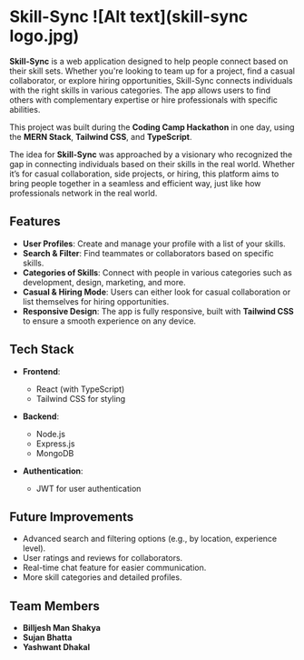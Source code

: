# Skill-Sync ![Alt text](skill-sync logo.jpg)

**Skill-Sync** is a web application designed to help people connect based on their skill sets. Whether you're looking to team up for a project, find a casual collaborator, or explore hiring opportunities, Skill-Sync connects individuals with the right skills in various categories. The app allows users to find others with complementary expertise or hire professionals with specific abilities.

This project was built during the **Coding Camp Hackathon** in one day, using the **MERN Stack**, **Tailwind CSS**, and **TypeScript**.

The idea for **Skill-Sync** was approached by a visionary who recognized the gap in connecting individuals based on their skills in the real world. Whether it’s for casual collaboration, side projects, or hiring, this platform aims to bring people together in a seamless and efficient way, just like how professionals network in the real world.

## Features

- **User Profiles**: Create and manage your profile with a list of your skills.
- **Search & Filter**: Find teammates or collaborators based on specific skills.
- **Categories of Skills**: Connect with people in various categories such as development, design, marketing, and more.
- **Casual & Hiring Mode**: Users can either look for casual collaboration or list themselves for hiring opportunities.
- **Responsive Design**: The app is fully responsive, built with **Tailwind CSS** to ensure a smooth experience on any device.

## Tech Stack

- **Frontend**: 
  - React (with TypeScript)
  - Tailwind CSS for styling

- **Backend**: 
  - Node.js
  - Express.js
  - MongoDB


- **Authentication**: 
  - JWT for user authentication



## Future Improvements

- Advanced search and filtering options (e.g., by location, experience level).
- User ratings and reviews for collaborators.
- Real-time chat feature for easier communication.
- More skill categories and detailed profiles.

## Team Members

- **Billjesh Man Shakya**
- **Sujan Bhatta**
- **Yashwant Dhakal**

  


